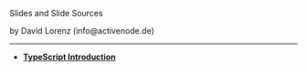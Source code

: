 Slides and Slide Sources
<p>by David Lorenz (info@activenode.de)</p>
<hr />

- **[TypeScript Introduction](http://slides.com/activenode/typescript-introduction#/)**
